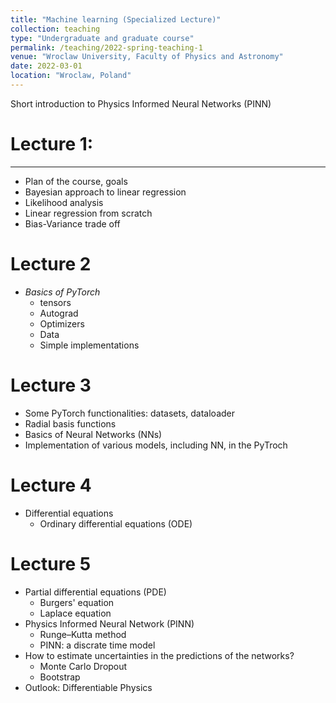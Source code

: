```yaml
---
title: "Machine learning (Specialized Lecture)"
collection: teaching
type: "Undergraduate and graduate course"
permalink: /teaching/2022-spring-teaching-1
venue: "Wroclaw University, Faculty of Physics and Astronomy"
date: 2022-03-01
location: "Wroclaw, Poland"
---
```

Short introduction to Physics Informed Neural Networks (PINN)

# Lecture 1:
------

* Plan of the course, goals
* Bayesian approach to linear regression
* Likelihood analysis
* Linear regression from scratch
* Bias-Variance trade off

# Lecture 2

* _Basics of PyTorch_
  * tensors
  * Autograd
  * Optimizers
  * Data
  * Simple implementations
 
# Lecture 3

* Some PyTorch functionalities: datasets, dataloader
* Radial basis functions
* Basics of Neural Networks (NNs)
* Implementation of various models, including NN, in the PyTroch

# Lecture 4

* Differential equations
  * Ordinary differential equations (ODE)

# Lecture 5

* Partial differential equations (PDE)
  * Burgers' equation
  * Laplace equation
* Physics Informed Neural Network (PINN) 
  * Runge–Kutta method
  * PINN:  a discrate time model
* How to estimate uncertainties in the predictions of the networks?
  * Monte Carlo Dropout
  * Bootstrap
* Outlook: Differentiable Physics
